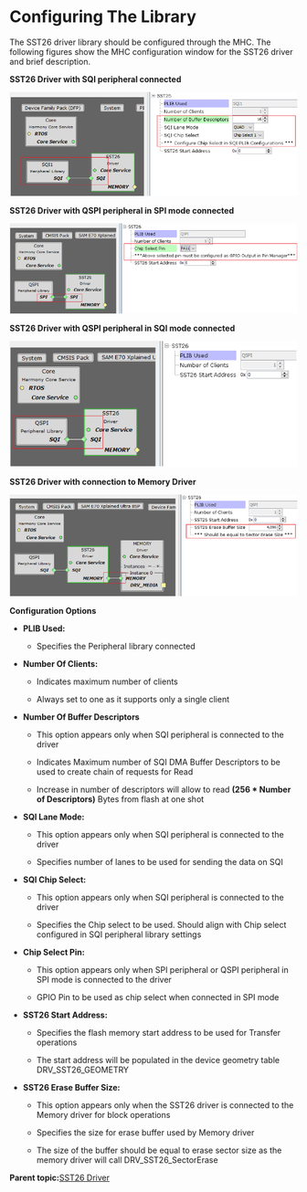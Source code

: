 # Configuring The Library

The SST26 driver library should be configured through the MHC. The following figures show the MHC configuration window for the SST26 driver and brief description.

**SST26 Driver with SQI peripheral connected**

![drv_sst26_mhc_config_with_sqi](GUID-E65AED66-80DC-4D07-BFB5-72C5291AE3BC-low.png)

**SST26 Driver with QSPI peripheral in SPI mode connected**

![drv_sst26_mhc_config_with_qspi_spi](GUID-F4339534-0559-4C97-AC73-D613E744E5CC-low.png)

**SST26 Driver with QSPI peripheral in SQI mode connected**

![drv_sst26_mhc_config_with_qspi_sqi](GUID-32E70FDC-84C3-463E-86A6-6E525B61DED2-low.png)

**SST26 Driver with connection to Memory Driver**

![drv_sst26_mhc_config_with_drv_mem](GUID-A32E2974-56D6-451B-88D8-42BCEE4D6099-low.png)

**Configuration Options**

-   **PLIB Used:**

    -   Specifies the Peripheral library connected

-   **Number Of Clients:**

    -   Indicates maximum number of clients

    -   Always set to one as it supports only a single client

-   **Number Of Buffer Descriptors**

    -   This option appears only when SQI peripheral is connected to the driver

    -   Indicates Maximum number of SQI DMA Buffer Descriptors to be used to create chain of requests for Read

    -   Increase in number of descriptors will allow to read **\(256 \* Number of Descriptors\)** Bytes from flash at one shot

-   **SQI Lane Mode:**

    -   This option appears only when SQI peripheral is connected to the driver

    -   Specifies number of lanes to be used for sending the data on SQI

-   **SQI Chip Select:**

    -   This option appears only when SQI peripheral is connected to the driver

    -   Specifies the Chip select to be used. Should align with Chip select configured in SQI peripheral library settings

-   **Chip Select Pin:**

    -   This option appears only when SPI peripheral or QSPI peripheral in SPI mode is connected to the driver

    -   GPIO Pin to be used as chip select when connected in SPI mode

-   **SST26 Start Address:**

    -   Specifies the flash memory start address to be used for Transfer operations

    -   The start address will be populated in the device geometry table DRV\_SST26\_GEOMETRY

-   **SST26 Erase Buffer Size:**

    -   This option appears only when the SST26 driver is connected to the Memory driver for block operations

    -   Specifies the size for erase buffer used by Memory driver

    -   The size of the buffer should be equal to erase sector size as the memory driver will call DRV\_SST26\_SectorErase


**Parent topic:**[SST26 Driver](GUID-11624F96-C547-408B-81F9-B4FA1C9487D6.md)

